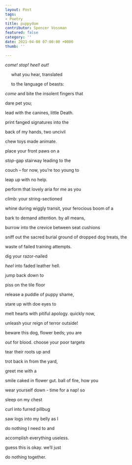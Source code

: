 ```yaml
---
layout: Post
tags:
- Poetry
title: puppydom
contributor: Spencer Vossman
featured: false
category: ''
date: 2021-04-08 07:00:00 +0000
thumb: ''

---
```

_come! stop! heel! out!_

&nbsp;&nbsp;&nbsp;&nbsp;&nbsp;what you hear, translated

&nbsp;&nbsp;&nbsp;&nbsp;&nbsp;to the language of beasts:

_come_ and bite the insolent fingers that

dare pet you;

lead with the canines, little Death.

print fanged signatures into the

back of my hands, two uncivil

chew toys made animate.

place your front paws on a

_stop_-gap stairway leading to the

couch – for now, you’re too young to

leap up with no help.

perform that lovely aria for me as you

climb: your string-sectioned

whine during wiggly transit, your ferocious boom of a

bark to demand attention. by all means,

burrow into the crevice between seat cushions

sniff out the sacred burial ground of dropped dog treats, the

waste of failed training attempts.

dig your razor-nailed

_heel_ into faded leather hell.

jump back down to

piss on the tile floor

release a puddle of puppy shame,

stare up with doe eyes to

melt hearts with pitiful apology. quickly now,

unleash your reign of terror outside!

beware this dog, flower beds; you are

_out_ for blood. choose your poor targets

tear their roots up and

trot back in from the yard,

greet me with a

smile caked in flower gut. ball of fire, how you

wear yourself down - time for a nap! so

sleep on my chest

curl into furred pillbug

saw logs into my belly as I

do nothing I need to and

accomplish everything useless.

guess this is okay. we’ll just

do nothing together.